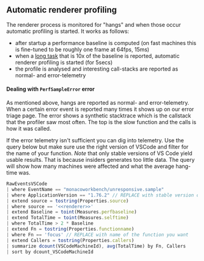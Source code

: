 ## Automatic renderer profiling

The renderer process is monitored for "hangs" and when those occur automatic profiling is started. It works as follows:

* after startup a performance baseline is computed (on fast machines this is fine-tuned to be roughly one frame at 64fps, 15ms)
* when a [long task](https://developer.mozilla.org/en-US/docs/Web/API/PerformanceLongTaskTiming) that is 10x of the baseline is reported, automatic renderer profiling is started (for 5secs)
* the profile is analysed and interesting call-stacks are reported as normal- and error-telemetry


#### Dealing with `PerfSampleError` error

As mentioned above, hangs are reported as normal- and error-telemetry. When a certain error event is reported many times it shows up on our error triage page. The error shows a synthetic stacktrace which is the callstack that the profiler saw most often. The top is the slow function and the calls is how it was called. 

If the error telemetry isn't sufficient you can dig into telemetry. Use the query below but make sure use the right version of VSCode and filter for the name of your function. _Note_ that only stable versions of VS Code yield usable results. That is because insiders generates too little data. The query will show how many machines were affected and what the average hang-time was. 

```js
RawEventsVSCode
| where EventName == "monacoworkbench/unresponsive.sample"
| where ApplicationVersion == "1.76.2" // REPLACE with stable version of vscode
| extend source = tostring(Properties.source)
| where source == '<<renderer>>'
| extend Baseline = toint(Measures.perfbaseline)
| extend TotalTime = toint(Measures.selftime)
| where TotalTime > 2 * Baseline
| extend Fn = tostring(Properties.functionname)
| where Fn == 'focus' // REPLACE with name of the function you want
| extend Callers = tostring(Properties.callers)
| summarize dcount(VSCodeMachineId), avg(TotalTime) by Fn, Callers
| sort by dcount_VSCodeMachineId

```